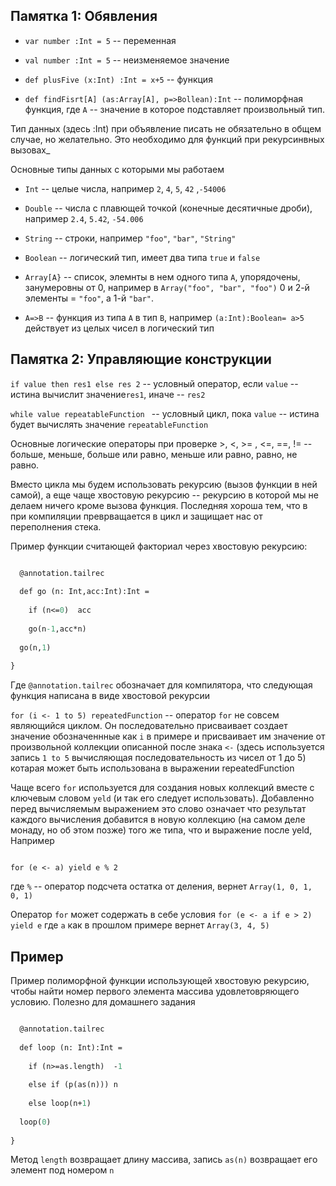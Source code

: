 ## Памятка 1: Обявления 
- `var number :Int = 5` -- переменная

- `val number :Int = 5` -- неизменяемое значение

- `def plusFive (x:Int) :Int = x+5` -- функция

- `def findFisrt[A] (as:Array[A], p=>Bollean):Int` -- полиморфная функция, где `A` -- значение в которое подставляет произвольный тип.

Тип данных (здесь :Int) при объявление писать не обязательно в общем случае, но желательно. Это необходимо для функций при рекурсинвных вызовах_

Основные типы данных с которыми мы работаем 

- `Int` -- целые числа, например `2`, `4`, `5`, `42` ,`-54006`

- `Double` -- числа с плавющей точкой (конечные десятичные дроби), например `2.4`, `5.42`, `-54.006`

- `String` -- строки, например `"foo"`, `"bar"`, `"String"`

- `Boolean` -- логический тип, имеет два типа `true` и `false`

- `Array[A}` -- список, элемнты в нем одного типа `A`, упорядочены, занумеровны от 0, например в `Array("foo", "bar", "foo")` 0 и 2-й элементы  = `"foo"`, а 1-й `"bar"`.

- `A=>B` -- функция из типа `A`  в тип `B`, например `(a:Int):Boolean= a>5` действует из целых чисел в логический тип
 
## Памятка 2: Управляющие конструкции
`if value then res1 else res 2` -- условный оператор, если `value` -- истина вычислит значение`res1`, иначе  -- `res2`

`while value repeatableFunction ` -- условный цикл, пока `value` -- истина будет вычислять значение `repeatableFunction`

Основные логические операторы при проверке >,  <,  >= , <=, ==, != -- больше, меньше, больше или равно, меньше или равно, равно, не равно.

Вместо цикла мы будем использовать рекурсию (вызов функции в ней самой), а еще чаще хвостовую рекурсию -- рекурсию в которой мы не делаем ничего кроме вызова функция. Последняя хороша тем, что в при компиляции преврващается в цикл и защищает нас от переполнения стека. 

Пример функции считающей факториал через хвостовую рекурсию:
```def factorial (n:Int):Int={ 

  @annotation.tailrec
  
  def go (n: Int,acc:Int):Int =
  
    if (n<=0)  acc
    
    go(n-1,acc*n)
    
  go(n,1)
  
}
```


Где `@annotation.tailrec` обозначает для компилятора, что следующая функция написана в виде хвостовой рекурсии

`for (i <- 1 to 5) repeatedFunction` -- оператор `for` не совсем являющийся циклом. Он последовательно присваивает создает значение обозначеннные как `i` в примере и присваивает им значение от произвольной коллекции описанной после знака `<-` (здесь используется запись `1 to 5` вычисляющая последовательность из чисел от 1 до 5) котарая может быть использована в выражении repeatedFunction

Чаще всего `for` используется для создания новых коллекций вместе с ключевым словом `yeld` (и так его следует использовать). Добавленно перед вычисляемым выражением это слово означает что результат каждого вычисления добавится в новую коллекцию (на самом деле монаду, но об этом позже) того же типа, что и выражение после yeld, Например 

```val a = Array(1, 2, 3, 4, 5)

for (e <- a) yield e % 2
```

где `%` -- оператор подсчета остатка от деления, вернет `Array(1, 0, 1, 0, 1)`

Оператор `for` может содержать в себе условия
`for (e <- a if e > 2) yield e` где `a` как в прошлом примере вернет `Array(3, 4, 5)`

## Пример
Пример полиморфной функции использующей хвостовую рекурсию, чтобы найти номер первого элемента массива удовлетовряющего условию. Полезно для домашнего задания

```def findFirst[A] (as:Array[A], p:A=>Boolean):Int={ 

  @annotation.tailrec
  
  def loop (n: Int):Int =
  
    if (n>=as.length)  -1
    
    else if (p(as(n))) n
    
    else loop(n+1)
    
  loop(0)
  
}
```

Метод `length` возвращает длину массива, запись `as(n)` возвращает его элемент под номером `n`
